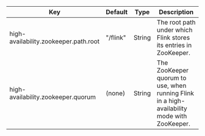 | Key | Default | Type | Description |
|-----|---------|------|-------------|
| high-availability.zookeeper.path.root | "/flink" | String | The root path under which Flink stores its entries in ZooKeeper. |
| high-availability.zookeeper.quorum | (none) | String | The ZooKeeper quorum to use, when running Flink in a high-availability mode with ZooKeeper. |
